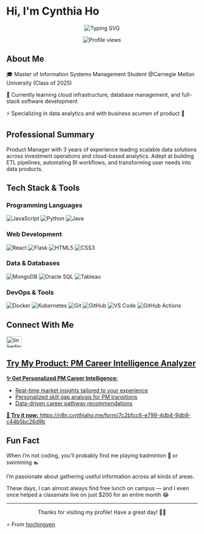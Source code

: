 # Hi, I'm Cynthia Ho 

<div align="center">
  <img 
    src="https://readme-typing-svg.herokuapp.com/?lines=Welcome+to+my+GitHub+Profile;3+Years+of+Product+Management+Experience;Data+Analytics+Enthusiast;Full-Stack+Development+Learner&center=true&width=500&height=50&color=40E0D0" 
    alt="Typing SVG" 
  />
</div>

<p align="center">
  <img src="https://komarev.com/ghpvc/?username=hochingyen&color=brightgreen" alt="Profile views" />
</p>

## About Me

🎓 Master of Information Systems Management Student @Carnegie Mellon University (Class of 2025)

📖 Currently learning cloud infrastructure, database management, and full-stack software development

⚡ Specializing in data analytics and with business acumen of product 🧡

## Professional Summary

Product Manager with 3 years of experience leading scalable data solutions across investment operations and cloud-based analytics. Adept at building ETL pipelines, automating BI workflows, and transforming user needs into data products.

## Tech Stack & Tools

### Programming Languages
<p>
  <img alt="JavaScript" src="https://img.shields.io/badge/-JavaScript-F7DF1E?style=flat-square&logo=javascript&logoColor=black" />
  <img alt="Python" src="https://img.shields.io/badge/-Python-3776AB?style=flat-square&logo=python&logoColor=white" />
  <img alt="Java" src="https://img.shields.io/badge/-Java-007396?style=flat-square&logo=java&logoColor=white" />
</p>

### Web Development
<p>
  <img alt="React" src="https://img.shields.io/badge/-React-61DAFB?style=flat-square&logo=react&logoColor=black" />
  <img alt="Flask" src="https://img.shields.io/badge/-Flask-000000?style=flat-square&logo=flask&logoColor=white" />
  <img alt="HTML5" src="https://img.shields.io/badge/-HTML5-E34F26?style=flat-square&logo=html5&logoColor=white" />
  <img alt="CSS3" src="https://img.shields.io/badge/-CSS3-1572B6?style=flat-square&logo=css3&logoColor=white" />
</p>

### Data & Databases
<p>
  <img alt="MongoDB" src="https://img.shields.io/badge/-MongoDB-47A248?style=flat-square&logo=mongodb&logoColor=white" />
  <img alt="Oracle SQL" src="https://img.shields.io/badge/-Oracle_SQL-F80000?style=flat-square&logo=oracle&logoColor=white" />
  <img alt="Tableau" src="https://img.shields.io/badge/-Tableau-E97627?style=flat-square&logo=tableau&logoColor=white" />
</p>

### DevOps & Tools
<p>
  <img alt="Docker" src="https://img.shields.io/badge/-Docker-2496ED?style=flat-square&logo=docker&logoColor=white" />
  <img alt="Kubernetes" src="https://img.shields.io/badge/-Kubernetes-326CE5?style=flat-square&logo=kubernetes&logoColor=white" />
  <img alt="Git" src="https://img.shields.io/badge/-Git-F05032?style=flat-square&logo=git&logoColor=white" />
  <img alt="GitHub" src="https://img.shields.io/badge/-GitHub-181717?style=flat-square&logo=github&logoColor=white" />
  <img alt="VS Code" src="https://img.shields.io/badge/-VS%20Code-007ACC?style=flat-square&logo=visual-studio-code&logoColor=white" />
  <img alt="GitHub Actions" src="https://img.shields.io/badge/-GitHub_Actions-2088FF?style=flat-square&logo=github-actions&logoColor=white" />
</p>

## Connect With Me

<p align="left">
  <a href="https://linkedin.com/in/chingyenho/" target="blank">
    <img align="center" src="https://raw.githubusercontent.com/rahuldkjain/github-profile-readme-generator/master/src/images/icons/Social/linked-in-alt.svg" alt="linkedin" height="30" width="40" />
</p>

## Try My Product: PM Career Intelligence Analyzer
**✨ Get Personalized PM Career Intelligence:**
- Real-time market insights tailored to your experience
- Personalized skill gap analysis for PM transitions
- Data-driven career pathway recommendations

**🔗 Try it now:** https://n8n.cynthiaho.me/form/7c2bfcc6-e799-4db4-9db9-c44b5bc26d9b


## Fun Fact

When I’m not coding, you’ll probably find me playing badminton 🏸 or swimming 🏊 

I’m passionate about gathering useful information across all kinds of areas.  

These days, I can almost always find free lunch on campus — and I even once helped a classmate live on just $200 for an entire month 😂

---

<div align="center">
  <p>Thanks for visiting my profile! Have a great day! 🫶🏻</p>
</div>

⭐️ From [hochingyen](https://github.com/hochingyen)
